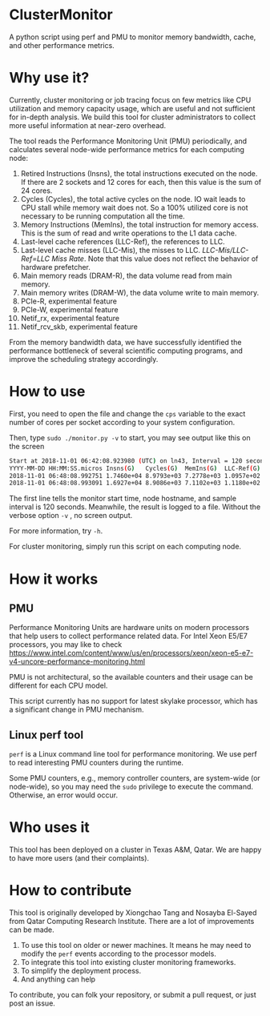 # ClusterMonitor
A python script using perf and PMU to monitor memory bandwidth, cache, and other performance metrics.

# Why use it?
Currently, cluster monitoring or job tracing focus on few metrics like CPU utilization and memory capacity usage, which are useful and not sufficient for in-depth analysis. 
We build this tool for cluster administrators to collect more useful information at near-zero overhead.

The tool reads the Performance Monitoring Unit (PMU) periodically, and calculates several node-wide performance metrics for each computing node:

1. Retired Instructions (Insns), the total instructions executed on the node. If there are 2 sockets and 12 cores for each, then this value is the sum of 24 cores.
2. Cycles (Cycles), the total active cycles on the node. IO wait leads to CPU stall while memory wait does not. So a 100% utilized core is not necessary to be running computation all the time. 
3. Memory Instructions (MemIns), the total instruction for memory access. This is the sum of read and write operations to the L1 data cache.
4. Last-level cache references (LLC-Ref), the references to LLC.
5. Last-level cache misses (LLC-Mis), the misses to LLC. *LLC-Mis/LLC-Ref=LLC Miss Rate*. Note that this value does not reflect the behavior of hardware prefetcher.
6. Main memory reads (DRAM-R), the data volume read from main memory.
7. Main memory writes (DRAM-W), the data volume write to main memory. 
8. PCIe-R, experimental feature
9. PCIe-W, experimental feature
10. Netif_rx, experimental feature
11. Netif_rcv_skb, experimental feature

From the memory bandwidth data, we have successfully identified the performance bottleneck of several scientific computing programs, and improve the scheduling strategy accordingly. 

# How to use
First, you need to open the file and change the ```cps``` variable to the exact number of cores per socket according to your system configuration.

Then, type ```sudo ./monitor.py -v``` to start, you may see output like this on the screen
```bash
Start at 2018-11-01 06:42:08.923980 (UTC) on ln43, Interval = 120 seconds
YYYY-MM-DD HH:MM:SS.micros Insns(G)   Cycles(G)  MemIns(G)  LLC-Ref(G) LLC-Mis(G) DRAM-R(GB) DRAM-W(GB) PCIe-R(GB) PCIe-W(GB) Netif_rx Netif_rcv_skb
2018-11-01 06:48:08.992751 1.7460e+04 8.9793e+03 7.2778e+03 1.0957e+02 1.1215e+01 2.2228e+03 9.8252e+02 6.0182e+02 2.7390e-02 5.2000e+01 5.2000e+01
2018-11-01 06:48:08.993091 1.6927e+04 8.9086e+03 7.1102e+03 1.1180e+02 1.2087e+01 2.3124e+03 1.0123e+03 6.1000e+02 1.3509e-02 6.0000e+00 6.0000e+00
```
The first line tells the monitor start time, node hostname, and sample interval is 120 seconds.
Meanwhile, the result is logged to a file.
Without the verbose option ```-v``` , no screen output.

For more information, try ```-h```.

For cluster monitoring, simply run this script on each computing node. 

# How it works
## PMU 
Performance Monitoring Units are hardware units on modern processors that help users to collect performance related data. For Intel Xeon E5/E7 processors, you may like to check https://www.intel.com/content/www/us/en/processors/xeon/xeon-e5-e7-v4-uncore-performance-monitoring.html

PMU is not architectural, so the available counters and their usage can be different for each CPU model. 

This script currently has no support for latest skylake processor, which has a significant change in PMU mechanism.

## Linux perf tool
```perf``` is a Linux command line tool for performance monitoring. We use perf to read interesting PMU counters during the runtime.

Some PMU counters, e.g., memory controller counters, are system-wide (or node-wide), so you may need the ```sudo``` privilege to execute the command. Otherwise, an error would occur. 

# Who uses it
This tool has been deployed on a cluster in Texas A&M, Qatar.
We are happy to have more users (and their complaints).

# How to contribute
This tool is originally developed by Xiongchao Tang and Nosayba El-Sayed from Qatar Computing Research Institute. 
There are a lot of improvements can be made. 
1. To use this tool on older or newer machines. It means he may need to modify the ```perf``` events according to the processor models.
2. To integrate this tool into existing cluster monitoring frameworks.
3. To simplify the deployment process. 
4. And anything can help

To contribute, you can folk your repository, or submit a pull request, or just post an issue. 

